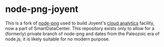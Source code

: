 
node-png-joyent
===============

This is a fork of [node-png](https://github.com/pkrumins/node-png) used to
build Joyent's [cloud analytics](http://dtrace.org/blogs/dap/2011/03/01/welcome-to-cloud-analytics/)
facility, now a part of SmartDataCenter.
This repository exists only to allow for a (formerly) private branch of
node-png and dates from the Paleozoic era of node.js; it is likely suitable
for no modern purpose.

